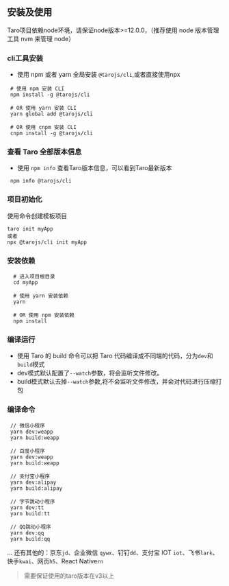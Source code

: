 ## 安装及使用
Taro项目依赖node环境，请保证node版本>=12.0.0，（推荐使用 node 版本管理工具 nvm 来管理 node）
 ### cli工具安装
 - 使用 npm 或者 yarn 全局安装 `@tarojs/cli`,或者直接使用npx
 ```
  # 使用 npm 安装 CLI
  npm install -g @tarojs/cli

  # OR 使用 yarn 安装 CLI
  yarn global add @tarojs/cli

  # OR 使用 cnpm 安装 CLI
  cnpm install -g @tarojs/cli
 ```
 ### 查看 Taro 全部版本信息​
 - 使用 `npm info` 查看Taro版本信息，可以看到Taro最新版本
 ```
  npm info @tarojs/cli
 ```

 ### 项目初始化
 使用命令创建模板项目
 ```
 taro init myApp
 或者
 npx @tarojs/cli init myApp

 ```
### 安装依赖
```
  # 进入项目根目录
  cd myApp

  # 使用 yarn 安装依赖
  yarn

  # OR 使用 npm 安装依赖
  npm install
```
### 编译运行
- 使用 Taro 的 build 命令可以把 Taro 代码编译成不同端的代码，分为`dev`和`build`模式
- dev模式默认配置了`--watch`参数，将会监听文件修改。
- build模式默认去掉`--watch`参数,将不会监听文件修改，并会对代码进行压缩打包

### 编译命令
 ```
  // 微信小程序
  yarn dev:weapp
  yarn build:weapp

  // 百度小程序
  yarn dev:weapp
  yarn build:weapp

  // 支付宝小程序
  yarn dev:alipay
  yarn build:alipay
  
  // 字节跳动小程序
  yarn dev:tt
  yarn build:tt
  
  // QQ跳动小程序
  yarn dev:qq
  yarn build:qq

 ```
 ... 还有其他的：京东`jd`、企业微信 `qywx`、钉钉`dd`、支付宝 IOT `iot`、飞书`lark`、快手`kwai`、网页`h5`、React Native`rn`
 > 需要保证使用的taro版本在v3以上